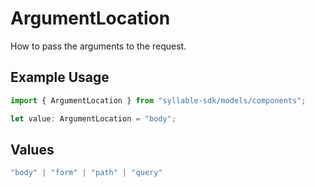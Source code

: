 # ArgumentLocation

How to pass the arguments to the request.

## Example Usage

```typescript
import { ArgumentLocation } from "syllable-sdk/models/components";

let value: ArgumentLocation = "body";
```

## Values

```typescript
"body" | "form" | "path" | "query"
```